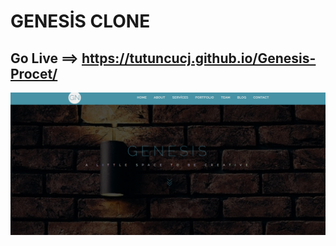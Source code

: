 # GENESİS CLONE

## Go Live ==>  https://tutuncucj.github.io/Genesis-Procet/

<img src="img/show.png">
